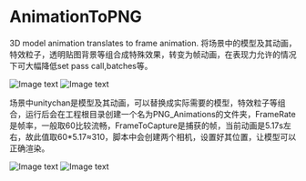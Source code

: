# AnimationToPNG
3D model animation translates to frame animation.
将场景中的模型及其动画，特效粒子，透明贴图背景等组合成特殊效果，转变为帧动画，在表现力允许的情况下可大幅降低set pass call,batches等。

![Image text](https://raw.github.com/nongzhang/AnimationToPNG/master/Picture/animation.png)
![Image text](https://raw.github.com/nongzhang/AnimationToPNG/master/Picture/hierarchy.png)

场景中unitychan是模型及其动画，可以替换成实际需要的模型，特效粒子等组合，运行后会在工程根目录创建一个名为PNG_Animations的文件夹，FrameRate是帧率，一般取60比较流畅，FrameToCapture是捕获的帧，当前动画是5.17s左右，故此值取60*5.17≈310，脚本中会创建两个相机，设置好其位置，让模型可以正确渲染。

![Image text](https://raw.github.com/nongzhang/AnimationToPNG/master/Picture/show1.jpg)
![Image text](https://raw.github.com/nongzhang/AnimationToPNG/master/Picture/show2.jpg)
